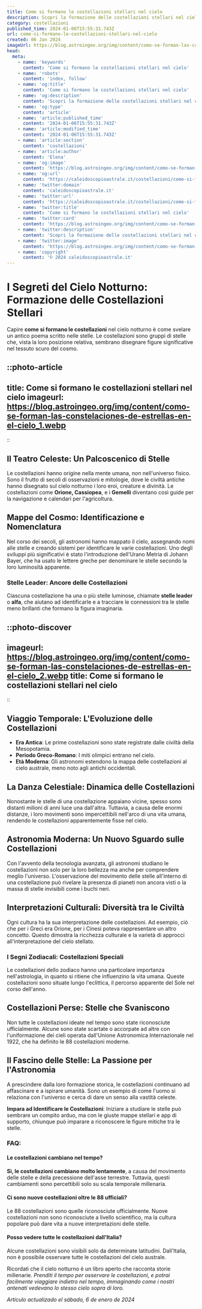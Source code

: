 ```yaml
---
title: Come si formano le costellazioni stellari nel cielo
description: Scopri la formazione delle costellazioni stellari nel cielo; un viaggio astrale tra miti, scienza e meraviglie celesti.
category: costellazioni
published_time: 2024-01-06T15:55:31.743Z
url: come-si-formano-le-costellazioni-stellari-nel-cielo
created: 06 Jan 2024
imageUrl: https://blog.astroingeo.org/img/content/como-se-forman-las-constelaciones-de-estrellas-en-el-cielo_1.webp
head:
  meta:
    - name: 'keywords'
      content: 'Come si formano le costellazioni stellari nel cielo'
    - name: 'robots'
      content: 'index, follow'
    - name: 'og:title'
      content: 'Come si formano le costellazioni stellari nel cielo'
    - name: 'og:description'
      content: 'Scopri la formazione delle costellazioni stellari nel cielo; un viaggio astrale tra miti, scienza e meraviglie celesti.'
    - name: 'og:type'
      content: 'article'
    - name: 'article:published_time'
      content: '2024-01-06T15:55:31.743Z'
    - name: 'article:modified_time'
      content: '2024-01-06T15:55:31.743Z'
    - name: 'article:section'
      content: 'costellazioni'
    - name: 'article:author'
      content: 'Elena'
    - name: 'og:image'
      content: 'https://blog.astroingeo.org/img/content/como-se-forman-las-constelaciones-de-estrellas-en-el-cielo_1.webp'
    - name: 'og:url'
      content: 'https://caleidoscopioastrale.it/costellazioni/come-si-formano-le-costellazioni-stellari-nel-cielo'
    - name: 'twitter:domain'
      content: 'caleidoscopioastrale.it'
    - name: 'twitter:url'
      content: 'https://caleidoscopioastrale.it/costellazioni/come-si-formano-le-costellazioni-stellari-nel-cielo'
    - name: 'twitter:title'
      content: 'Come si formano le costellazioni stellari nel cielo'
    - name: 'twitter:card'
      content: 'https://blog.astroingeo.org/img/content/como-se-forman-las-constelaciones-de-estrellas-en-el-cielo_1.webp'
    - name: 'twitter:description'
      content: 'Scopri la formazione delle costellazioni stellari nel cielo; un viaggio astrale tra miti, scienza e meraviglie celesti.'
    - name: 'twitter:image'
      content: 'https://blog.astroingeo.org/img/content/como-se-forman-las-constelaciones-de-estrellas-en-el-cielo_1.webp'
    - name: 'copyright'
      content: '© 2024 caleidoscopioastrale.it'
---
```

# I Segreti del Cielo Notturno: Formazione delle Costellazioni Stellari

Capire **come si formano le costellazioni** nel cielo notturno è come svelare un antico poema scritto nelle stelle. Le costellazioni sono gruppi di stelle che, vista la loro posizione relativa, sembrano disegnare figure significative nel tessuto scuro del cosmo.

::photo-article
---
title: Come si formano le costellazioni stellari nel cielo
imageurl: https://blog.astroingeo.org/img/content/como-se-forman-las-constelaciones-de-estrellas-en-el-cielo_1.webp
---
::

## Il Teatro Celeste: Un Palcoscenico di Stelle
Le costellazioni hanno origine nella mente umana, non nell'universo fisico. Sono il frutto di secoli di osservazioni e mitologie, dove le civiltà antiche hanno disegnato sul cielo notturno i loro eroi, creature e divinità. Le costellazioni come **Orione, Cassiopea**, e i **Gemelli** diventano così guide per la navigazione e calendari per l'agricoltura.

## Mappe del Cosmo: Identificazione e Nomenclatura
Nel corso dei secoli, gli astronomi hanno mappato il cielo, assegnando nomi alle stelle e creando sistemi per identificare le varie costellazioni. Uno degli sviluppi più significativi è stato l'introduzione dell'Urano Metria di Johann Bayer, che ha usato le lettere greche per denominare le stelle secondo la loro luminosità apparente.

### Stelle Leader: Ancore delle Costellazioni
Ciascuna costellazione ha una o più stelle luminose, chiamate **stelle leader** o **alfa**, che aiutano ad identificarle e a tracciare le connessioni tra le stelle meno brillanti che formano la figura imaginaria.

::photo-discover
---
imageurl: https://blog.astroingeo.org/img/content/como-se-forman-las-constelaciones-de-estrellas-en-el-cielo_2.webp
title: Come si formano le costellazioni stellari nel cielo
---
::

## Viaggio Temporale: L'Evoluzione delle Costellazioni
- **Era Antica**: Le prime costellazioni sono state registrate dalle civiltà della Mesopotamia.
- **Periodo Greco-Romano**: I miti olimpici entrano nel cielo.
- **Età Moderna**: Gli astronomi estendono la mappa delle costellazioni al cielo australe, meno noto agli antichi occidentali.

## La Danza Celestiale: Dinamica delle Costellazioni
Nonostante le stelle di una costellazione appaiano vicine, spesso sono distanti milioni di anni luce una dall'altra. Tuttavia, a causa delle enormi distanze, i loro movimenti sono impercettibili nell'arco di una vita umana, rendendo le costellazioni apparentemente fisse nel cielo.

## Astronomia Moderna: Un Nuovo Sguardo sulle Costellazioni
Con l'avvento della tecnologia avanzata, gli astronomi studiano le costellazioni non solo per la loro bellezza ma anche per comprendere meglio l'universo. L'osservazione del movimento delle stelle all'interno di una costellazione può rivelare la presenza di pianeti non ancora visti o la massa di stelle invisibili come i buchi neri.

## Interpretazioni Culturali: Diversità tra le Civiltà
Ogni cultura ha la sua interpretazione delle costellazioni. Ad esempio, ciò che per i Greci era Orione, per i Cinesi poteva rappresentare un altro concetto. Questo dimostra la ricchezza culturale e la varietà di approcci all'interpretazione del cielo stellato.

### I Segni Zodiacali: Costellazioni Speciali
Le costellazioni dello zodiaco hanno una particolare importanza nell'astrologia, in quanto si ritiene che influenzino la vita umana. Queste costellazioni sono situate lungo l'eclittica, il percorso apparente del Sole nel corso dell'anno.

## Costellazioni Perse: Stelle che Svaniscono
Non tutte le costellazioni ideate nel tempo sono state riconosciute ufficialmente. Alcune sono state scartate o accorpate ad altre con l'uniformazione dei cieli operata dall'Unione Astronomica Internazionale nel 1922, che ha definito le 88 costellazioni moderne.

## Il Fascino delle Stelle: La Passione per l'Astronomia
A prescindere dalla loro formazione storica, le costellazioni continuano ad affascinare e a ispirare umanità. Sono un esempio di come l'uomo si relaziona con l'universo e cerca di dare un senso alla vastità celeste.

**Impara ad Identificare le Costellazioni**: Iniziare a studiare le stelle può sembrare un compito arduo, ma con le giuste mappe stellari e app di supporto, chiunque può imparare a riconoscere le figure mitiche tra le stelle.

### FAQ:

#### Le costellazioni cambiano nel tempo?
**Sì, le costellazioni cambiano molto lentamente**, a causa del movimento delle stelle e della precessione dell'asse terrestre. Tuttavia, questi cambiamenti sono percettibili solo su scala temporale millenaria.

#### Ci sono nuove costellazioni oltre le 88 ufficiali?
Le 88 costellazioni sono quelle riconosciute ufficialmente. Nuove costellazioni non sono riconosciute a livello scientifico, ma la cultura popolare può dare vita a nuove interpretazioni delle stelle.

#### Posso vedere tutte le costellazioni dall'Italia?
Alcune costellazioni sono visibili solo da determinate latitudini. Dall'Italia, non è possibile osservare tutte le costellazioni del cielo australe.

Ricordati che il cielo notturno è un libro aperto che racconta storie millenarie. *Prenditi il tempo per osservare le costellazioni, e potrai facilmente viaggiare indietro nel tempo, immaginando come i nostri antenati vedevano lo stesso cielo sopra di loro.*                                                                                         

_Artículo actualizado el sábado, 6 de enero de 2024_